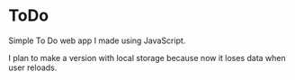 # ToDo
Simple To Do web app I made using JavaScript. 

I plan to make a version with local storage because now it loses data when user reloads. 
